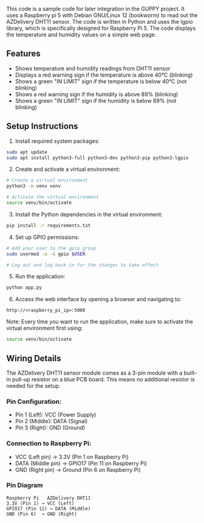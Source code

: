 This code is a sample code for later integration in the GUPPY project.
It uses a Raspberry pi 5 with Debian GNU/Linux 12 (bookworm) to read out the AZDelivery DHT11 sensor.
The code is written in Python and uses the lgpio library, which is specifically designed for Raspberry Pi 5.
The code displays the temperature and humidity values on a simple web page. 

## Features
- Shows temperature and humidity readings from DHT11 sensor
- Displays a red warning sign if the temperature is above 40°C (blinking)
- Shows a green "IN LIMIT" sign if the temperature is below 40°C (not blinking)
- Shows a red warning sign if the humidity is above 89% (blinking)
- Shows a green "IN LIMIT" sign if the humidity is below 89% (not blinking)

## Setup Instructions

1. Install required system packages:
```bash
sudo apt update
sudo apt install python3-full python3-dev python3-pip python3-lgpio
```

2. Create and activate a virtual environment:
```bash
# Create a virtual environment
python3 -m venv venv

# Activate the virtual environment
source venv/bin/activate
```

3. Install the Python dependencies in the virtual environment:
```bash
pip install -r requirements.txt
```

4. Set up GPIO permissions:
```bash
# Add your user to the gpio group
sudo usermod -a -G gpio $USER

# Log out and log back in for the changes to take effect
```

5. Run the application:
```bash
python app.py
```

6. Access the web interface by opening a browser and navigating to:
```
http://<raspberry_pi_ip>:5000
```

Note: Every time you want to run the application, make sure to activate the virtual environment first using:
```bash
source venv/bin/activate
```

## Wiring Details

The AZDelivery DHT11 sensor module comes as a 3-pin module with a built-in pull-up resistor on a blue PCB board. This means no additional resistor is needed for the setup.

### Pin Configuration:
- Pin 1 (Left): VCC (Power Supply)
- Pin 2 (Middle): DATA (Signal)
- Pin 3 (Right): GND (Ground)

### Connection to Raspberry Pi:
- VCC (Left pin) → 3.3V (Pin 1 on Raspberry Pi)
- DATA (Middle pin) → GPIO17 (Pin 11 on Raspberry Pi)
- GND (Right pin) → Ground (Pin 6 on Raspberry Pi)

### Pin Diagram
```
Raspberry Pi   AZDelivery DHT11
3.3V (Pin 1) → VCC (Left)
GPIO17 (Pin 11) → DATA (Middle)
GND (Pin 6)  → GND (Right)
```








